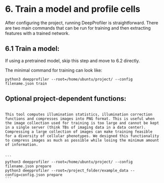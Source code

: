 

# 6. Train a model and profile cells

After configuring the project, running DeepProfiler is straightforward. There are two main commands that can be run for training and then extracting features with a trained network.


## **6.1 Train a model:**

If using a pretrained model, skip this step and move to 6.2 directly.


The minimal command for training can look like:

```
python3 deepprofiler --root=/home/ubuntu/project/ --config filename.json train
```


## **Optional project-dependent functions:**

````{dropdown} **Prepare a dataset:**

This tool computes illumination statistics, illumination correction functions and compresses images into PNG format. This is useful when the image collection used for training is too large and cannot be kept in a single server (think TBs of imaging data in a data center). Compressing a large collection of images can make training feasible for a diversity of cellular phenotypes. We designed this functionality to compress images as much as possible while losing the minimum amount of information.


```
python3 deepprofiler --root=/home/ubuntu/project/ --config filename.json prepare
python3 deepprofiler --root=/project_folder/example_data --config=config.json prepare
```


````